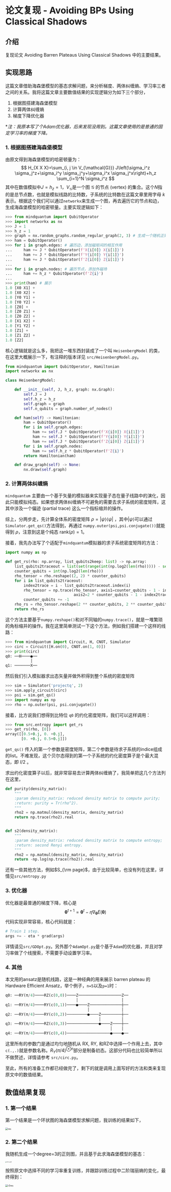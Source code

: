 # 论文复现 -  Avoiding BPs Using Classical Shadows

## 介绍
复现论文 Avoiding Barren Plateaus Using Classical Shadows 中的主要结果。

## 实现思路

这篇文章借助海森堡模型的基态求解问题，来分析梯度、两体纠缠熵、学习率三者之间的关系。我将这篇文章主要数值结果的实现逻辑分为如下三个部分，

1. 根据图搭建海森堡模型
2. 计算两体纠缠熵
3. 梯度下降优化器

**注：我原本写了个Adam优化器，后来发现没用到。这篇文章使用的是普通的固定学习率的梯度下降。*

### 1. 根据图搭建海森堡模型
由原文得到海森堡模型的哈密顿量为：
$$
H_{X X X}=\sum_{i, j \in V_{\mathcal{G}}} J\left(\sigma_i^z \sigma_j^z+\sigma_i^y \sigma_j^y+\sigma_i^x \sigma_j^x\right)+h_z \sum_{i=1}^N \sigma_i^z
$$
其中在数值模拟中$J=h_z=1$，$V_{\mathcal{G}}$是一个图 $\mathcal{G}$ 的节点 (vertex) 的集合。这个$N$指的是总节点数，也就是模拟线路的比特数，子系统的比特数在这篇文章里用字母 $k$ 表示。根据这个我们可以通过```networkx```来生成一个图，再去遍历它的节点和边，生成海森堡模型的哈密顿量。主要实现逻辑如下：
```python
>>> from mindquantum import QubitOperator
>>> import networkx as nx
>>> J = 1
>>> h_z = 1
>>> graph = nx.random_graphs.random_regular_graph(2, 3) # 生成一个随机正则图
>>> ham = QubitOperator()
>>> for i in graph.edges: # 遍历边，添加磁矩间的相互作用
...     ham += J * QubitOperator(f'X{i[0]} X{i[1]}')
...     ham += J * QubitOperator(f'Y{i[0]} Y{i[1]}')
...     ham += J * QubitOperator(f'Z{i[0]} Z{i[1]}')
... 
>>> for i in graph.nodes: # 遍历节点，添加外磁场
...     ham += h_z * QubitOperator(f'Z{i}')
... 
>>> print(ham) # 展示
1.0 [X0 X1] +
1.0 [X0 X2] +
1.0 [Y0 Y1] +
1.0 [Y0 Y2] +
1.0 [Z0] +
1.0 [Z0 Z1] +
1.0 [Z0 Z2] +
1.0 [X1 X2] +
1.0 [Y1 Y2] +
1.0 [Z1] +
1.0 [Z1 Z2] +
1.0 [Z2]
```

核心逻辑就是这么多，我把这一堆东西封装成了一个叫 ```HeisenbergModel``` 的类，在这里大概展示一下，有注释的版本详见 ```src/HeisenbergModel.py```。

```python
from mindquantum import QubitOperator, Hamiltonian
import networkx as nx

class HeisenbergModel:

    def __init__(self, J, h_z, graph: nx.Graph):
        self.J = J
        self.h_z = h_z
        self.graph = graph
        self.n_qubits = graph.number_of_nodes()

    def ham(self) -> Hamiltonian:
        ham = QubitOperator()
        for i in self.graph.edges:
            ham += self.J * QubitOperator(f'X{i[0]} X{i[1]}')
            ham += self.J * QubitOperator(f'Y{i[0]} Y{i[1]}')
            ham += self.J * QubitOperator(f'Z{i[0]} Z{i[1]}')
        for i in self.graph.nodes:
            ham += self.h_z * QubitOperator(f'Z{i}')
        return Hamiltonian(ham)

    def draw_graph(self) -> None:
        nx.draw(self.graph)
```

### 2. 计算两体纠缠熵

```mindquantum``` 主要由一个基于矢量的模拟器来实现量子态在量子线路中的演化，因此只能模拟纯态。如果想求两体纠缠熵不可避免的需要去求子系统的密度矩阵，这其中涉及一个偏迹 (partial trace) 这么一个指标缩并的操作。

综上，分两步走，先计算全体系的密度矩阵 $\rho=|\psi\rangle\langle\psi|$ ，其中$|\psi\rangle$可以通过 ```Simulator.get_qs()```方法得到，再通过 ```numpy.outer(psi,psi.conjugate())```就能得到 $\rho$，注意到这是个纯态 $\mathrm{rank}(\rho)=1$。

接着，我先办法写了个适配于```mindquantum```模拟器的求子系统密度矩阵的方法：

```python
import numpy as np

def get_rs(rho: np.array, list_qubits2keep: list) -> np.array:
    list_qubits2traceout = list(set(range(int(np.log2(len(rho))))) - set(list_qubits2keep))
    counter_qubits = int(np.log2(len(rho)))
    rho_tensor = rho.reshape((2, 2) * counter_qubits)
    for i in list_qubits2traceout:
        index2trace = i - list_qubits2traceout.index(i)
        rho_tensor = np.trace(rho_tensor, axis1=counter_qubits - 1 - index2trace,
                              axis2=2 * counter_qubits - 1 - index2trace)
        counter_qubits += -1
    rho_rs = rho_tensor.reshape(2 ** counter_qubits, 2 ** counter_qubits)
    return rho_rs
```

这个方法主要基于```numpy.reshape()```和对不同轴的```numpy.trace()```，就是一堆繁琐的角标缩并的操作。我在这里简单测试一下这个方法，例如我们搭建一个这样的线路：
```python
>>> from mindquantum import Circuit, H, CNOT, Simulator
>>> circ = Circuit([H.on(0), CNOT.on(1, 0)])
>>> print(circ)
q0: ──H────●──
           │  
q1: ───────X──
```
然后我们引入模拟器求出态矢量并做外积得到整个系统的密度矩阵
```python
>>> sim = Simulator('projectq', 2)
>>> sim.apply_circuit(circ)
>>> psi = sim.get_qs()
>>> import numpy as np
>>> rho = np.outer(psi, psi.conjugate())
```
接着，比方说我们想得到比特位 ```q0``` 的约化密度矩阵，我们可以这样调用：
```python
>>> from src.entropy import get_rs
>>> get_rs(rho, [0])
array([[0.5+0.j, 0. +0.j],
       [0. +0.j, 0.5+0.j]])
```
```get_qs()``` 传入的第一个参数是密度矩阵，第二个参数是待求子系统的indice组成的list。不难发现，这个贝尔态得到的第一个子系统的约化密度算子是个最大混态，即 $I/2$ 。

求出约化密度算子以后，就非常容易去计算两体纠缠熵了，我简单把这几个方法列在这里，

```python
def purity(density_matrix):
    """
    :param density_matrix: reduced density matrix to compute purity;
    :return: purity = Tr(rho^2).
    """
    rho2 = np.matmul(density_matrix, density_matrix)
    return np.trace(rho2).real


def s2(density_matrix):
    """
    :param density_matrix: reduced density matrix to compute entropy;
    :return: second Renyi entropy.
    """
    rho2 = np.matmul(density_matrix, density_matrix)
    return -np.log(np.trace(rho2)).real
```
还有一些其他方法，例如$S_{\rm page}$，由于比较简单，也没有列在这里，详情见```src/entropy.py```
### 3. 优化器

优化器是最普通的梯度下降，核心是
$$
\boldsymbol{\theta}^{t+1}=\boldsymbol{\theta}^t-\eta \nabla_{\boldsymbol{\theta}} E(\boldsymbol{\theta})
$$
代码实现非常容易，核心代码就是：
```python
# Train 1 step.
args += - eta * grad(args)
```
详情请见```src/GDOpt.py```。另外那个```AdamOpt.py```是个基于```Adam```的优化器，并且对学习率做了个线搜索，不需要手动设置学习率。

### 4. 其他

本文用的ansatz是随机线路，这是一种经典的用来展示 barren plateau 的 Hardware Efficient Ansatz，举个例子，```n=5```以及```p=1```时：
```python
q0: ──RY(π/4)────RZ(c(0,0))────Z───────────────────Z──
                               │                   │
q1: ──RY(π/4)────RY(c(0,1))────●────Z──────────────┼──
                                    │              │
q2: ──RY(π/4)────RY(c(0,2))─────────●────Z─────────┼──
                                         │         │
q3: ──RY(π/4)────RZ(c(0,3))──────────────●────Z────┼──
                                              │    │
q4: ──RY(π/4)────RY(c(0,4))───────────────────●────●──
```

这里所有的参数门是通过均匀地随机从 RX, RY, 和RZ中选择一个作用上去，其中```c(.,.)```就是参数名称。$R_Y(\pi/4)^{\otimes n}$部分是制备初态。这部分代码也比较简单所以不做赘述，详情请参考 ```src/circ.py```。

至此，所有的准备工作都已经做完了，剩下的就是调用上面写好的方法和类来复现原文中的数值结果。

## 数值结果复现
### 1. 第一个结果

第一个结果是一个环状图的海森堡模型求解问题，我训练的结果如下，

<img src="images\n10-p100.svg" alt="res" style="zoom:50%">

### 2. 第二个结果
我随机生成一个degree=3的正则图，并且基于此求海森堡模型的基态：

<img src="images\graph-r3.svg" alt="vertex-graph" style="zoom:20%">

按照原文中选择不同的学习率重复训练，并跟踪训练过程中二阶瑞丽熵的变化，最终得到：

<img src="images\n10-p100-r3.svg" alt="r3res" style="zoom:50%">